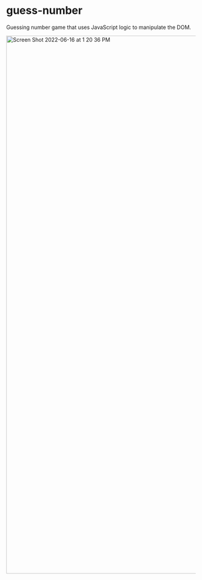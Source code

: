 # guess-number
Guessing number game that uses JavaScript logic to manipulate the DOM.

<img width="1426" alt="Screen Shot 2022-06-16 at 1 20 36 PM" src="https://user-images.githubusercontent.com/89321676/174148632-469ccadf-7707-407c-a969-46c2cf4a6903.png">

